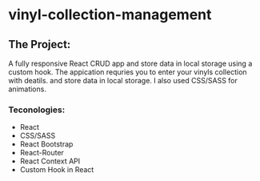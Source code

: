 # vinyl-collection-management

## The Project:
A fully responsive React CRUD app and store data in local storage using a custom hook. The appication requries you to enter your vinyls collection with deatils. and store data in local storage. I also used CSS/SASS for animations.

### Teconologies:
- React
- CSS/SASS
- React Bootstrap
- React-Router
- React Context API
- Custom Hook in React
